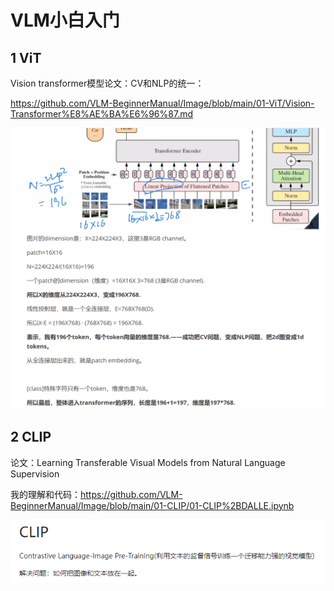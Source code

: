 # VLM小白入门

## 1 ViT

Vision transformer模型论文：CV和NLP的统一：

https://github.com/VLM-BeginnerManual/Image/blob/main/01-ViT/Vision-Transformer%E8%AE%BA%E6%96%87.md

![1715591083000](1715591083000.png)



## 2 CLIP

论文：Learning Transferable Visual Models from Natural Language Supervision

我的理解和代码：https://github.com/VLM-BeginnerManual/Image/blob/main/01-CLIP/01-CLIP%2BDALLE.ipynb 

![1715317467367](1715317467367.png)

